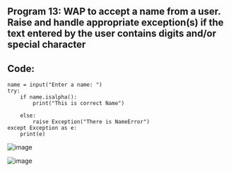 ## Program 13: WAP to accept a name from a user. Raise and handle appropriate exception(s) if the text entered by the user contains digits and/or special character

## Code:

```
name = input("Enter a name: ")
try:
    if name.isalpha():
        print("This is correct Name")
    
    else:
        raise Exception("There is NameError")
except Exception as e:
    print(e)
```

![image](https://github.com/user-attachments/assets/67cdfd60-82cb-44cc-b8e7-32bfc59e11d9)

![image](https://github.com/user-attachments/assets/e4245c01-b590-4f37-a017-478858585e15)
